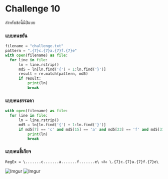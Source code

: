 # Challenge 10

สำหรับข้อนี้มี3แบบ

### แบบคนขยัน
```py
filename = "challenge.txt"
pattern = ".{7}c.{7}a.{7}f.{7}e"
with open(filename) as file:
  for line in file:
      ln = line.rstrip()
      md5 = ln[ln.find('{') + 1:ln.find('}')]
      result = re.match(pattern, md5)
      if result:
          print(ln)
          break
```


### แบบคนธรรมดา
```py
with open(filename) as file:
  for line in file:
      ln = line.rstrip()
      md5 = ln[ln.find('{') + 1:ln.find('}')]
      if md5[7] == 'c' and md5[15] == 'a' and md5[23] == 'f' and md5[31] == 'e':
          print(ln)
          break
```

### แบบคนขี้เกียจ
```regex
RegEx = \.......c.......a.......f.......e\ หรือ \.{7}c.{7}a.{7}f.{7}e\
```
![Imgur](https://imgur.com/g2fnb4O.png)
![Imgur](https://imgur.com/sIR46fI.gif)

